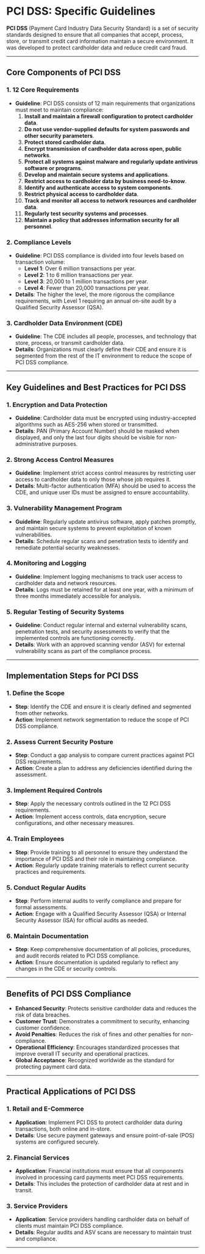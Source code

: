 # PCI DSS: Specific Guidelines

**PCI DSS** (Payment Card Industry Data Security Standard) is a set of security standards designed to ensure that all companies that accept, process, store, or transmit credit card information maintain a secure environment. It was developed to protect cardholder data and reduce credit card fraud.

---

## Core Components of PCI DSS

### 1. **12 Core Requirements**
- **Guideline**: PCI DSS consists of 12 main requirements that organizations must meet to maintain compliance:
  1. **Install and maintain a firewall configuration to protect cardholder data**.
  2. **Do not use vendor-supplied defaults for system passwords and other security parameters**.
  3. **Protect stored cardholder data**.
  4. **Encrypt transmission of cardholder data across open, public networks**.
  5. **Protect all systems against malware and regularly update antivirus software or programs**.
  6. **Develop and maintain secure systems and applications**.
  7. **Restrict access to cardholder data by business need-to-know**.
  8. **Identify and authenticate access to system components**.
  9. **Restrict physical access to cardholder data**.
  10. **Track and monitor all access to network resources and cardholder data**.
  11. **Regularly test security systems and processes**.
  12. **Maintain a policy that addresses information security for all personnel**.

### 2. **Compliance Levels**
- **Guideline**: PCI DSS compliance is divided into four levels based on transaction volume:
  - **Level 1**: Over 6 million transactions per year.
  - **Level 2**: 1 to 6 million transactions per year.
  - **Level 3**: 20,000 to 1 million transactions per year.
  - **Level 4**: Fewer than 20,000 transactions per year.
- **Details**: The higher the level, the more rigorous the compliance requirements, with Level 1 requiring an annual on-site audit by a Qualified Security Assessor (QSA).

### 3. **Cardholder Data Environment (CDE)**
- **Guideline**: The CDE includes all people, processes, and technology that store, process, or transmit cardholder data.
- **Details**: Organizations must clearly define their CDE and ensure it is segmented from the rest of the IT environment to reduce the scope of PCI DSS compliance.

---

## Key Guidelines and Best Practices for PCI DSS

### 1. **Encryption and Data Protection**
- **Guideline**: Cardholder data must be encrypted using industry-accepted algorithms such as AES-256 when stored or transmitted.
- **Details**: PAN (Primary Account Number) should be masked when displayed, and only the last four digits should be visible for non-administrative purposes.

### 2. **Strong Access Control Measures**
- **Guideline**: Implement strict access control measures by restricting user access to cardholder data to only those whose job requires it.
- **Details**: Multi-factor authentication (MFA) should be used to access the CDE, and unique user IDs must be assigned to ensure accountability.

### 3. **Vulnerability Management Program**
- **Guideline**: Regularly update antivirus software, apply patches promptly, and maintain secure systems to prevent exploitation of known vulnerabilities.
- **Details**: Schedule regular scans and penetration tests to identify and remediate potential security weaknesses.

### 4. **Monitoring and Logging**
- **Guideline**: Implement logging mechanisms to track user access to cardholder data and network resources.
- **Details**: Logs must be retained for at least one year, with a minimum of three months immediately accessible for analysis.

### 5. **Regular Testing of Security Systems**
- **Guideline**: Conduct regular internal and external vulnerability scans, penetration tests, and security assessments to verify that the implemented controls are functioning correctly.
- **Details**: Work with an approved scanning vendor (ASV) for external vulnerability scans as part of the compliance process.

---

## Implementation Steps for PCI DSS

### 1. **Define the Scope**
- **Step**: Identify the CDE and ensure it is clearly defined and segmented from other networks.
- **Action**: Implement network segmentation to reduce the scope of PCI DSS compliance.

### 2. **Assess Current Security Posture**
- **Step**: Conduct a gap analysis to compare current practices against PCI DSS requirements.
- **Action**: Create a plan to address any deficiencies identified during the assessment.

### 3. **Implement Required Controls**
- **Step**: Apply the necessary controls outlined in the 12 PCI DSS requirements.
- **Action**: Implement access controls, data encryption, secure configurations, and other necessary measures.

### 4. **Train Employees**
- **Step**: Provide training to all personnel to ensure they understand the importance of PCI DSS and their role in maintaining compliance.
- **Action**: Regularly update training materials to reflect current security practices and requirements.

### 5. **Conduct Regular Audits**
- **Step**: Perform internal audits to verify compliance and prepare for formal assessments.
- **Action**: Engage with a Qualified Security Assessor (QSA) or Internal Security Assessor (ISA) for official audits as needed.

### 6. **Maintain Documentation**
- **Step**: Keep comprehensive documentation of all policies, procedures, and audit records related to PCI DSS compliance.
- **Action**: Ensure documentation is updated regularly to reflect any changes in the CDE or security controls.

---

## Benefits of PCI DSS Compliance

- **Enhanced Security**: Protects sensitive cardholder data and reduces the risk of data breaches.
- **Customer Trust**: Demonstrates a commitment to security, enhancing customer confidence.
- **Avoid Penalties**: Reduces the risk of fines and other penalties for non-compliance.
- **Operational Efficiency**: Encourages standardized processes that improve overall IT security and operational practices.
- **Global Acceptance**: Recognized worldwide as the standard for protecting payment card data.

---

## Practical Applications of PCI DSS

### 1. **Retail and E-Commerce**
- **Application**: Implement PCI DSS to protect cardholder data during transactions, both online and in-store.
- **Details**: Use secure payment gateways and ensure point-of-sale (POS) systems are configured securely.

### 2. **Financial Services**
- **Application**: Financial institutions must ensure that all components involved in processing card payments meet PCI DSS requirements.
- **Details**: This includes the protection of cardholder data at rest and in transit.

### 3. **Service Providers**
- **Application**: Service providers handling cardholder data on behalf of clients must maintain PCI DSS compliance.
- **Details**: Regular audits and ASV scans are necessary to maintain trust and compliance.

---

